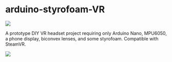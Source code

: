 # arduino-styrofoam-VR

![](vr_headset_photo.png)

A prototype DIY VR headset project requiring only Arduino Nano, MPU6050, a phone display, biconvex lenses, and some styrofoam. Compatible with SteamVR.

![](vr_gif.gif)
